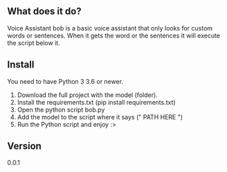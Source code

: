## What does it do?

Voice Assistant bob is a basic voice assistant that only looks for custom words or sentences. When it gets the word or the sentences it will execute the script below it.



## Install
You need to have Python 3  3.6 or newer.

1. Download the full project with the model (folder).
2. Install the requirements.txt (pip install requirements.txt)
3. Open the python script bob.py
4. Add the model to the script where it says (" PATH HERE   ")
5. Run the Python script and enjoy :>


## Version
0.0.1
